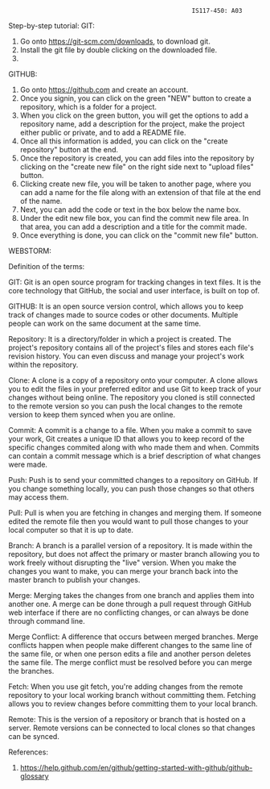                                                        IS117-450: A03

Step-by-step tutorial: 
GIT:
1. Go onto https://git-scm.com/downloads, to download git.
2. Install the git file by double clicking on the downloaded file.
3. 

GITHUB:
1. Go onto https://github.com and create an account.
2. Once you signin, you can click on the green "NEW" button to create a repository, which is a folder for a project. 
3. When you click on the green button, you will get the options to add a repository name, add a description for the project, make the project either public or private, and to add a README file.
4. Once all this information is added, you can click on the "create repository" button at the end.
5. Once the repository is created, you can add files into the repository by clicking on the "create new file" on the right side next to "upload files" button. 
6. Clicking create new file, you will be taken to another page, where you can add a name for the file along with an extension of that file at the end of the name. 
7. Next, you can add the code or text in the box below the name box. 
8. Under the edit new file box, you can find the commit new file area. In that area, you can add a description and a title for the commit made. 
9. Once everything is done, you can click on the "commit new file" button. 

WEBSTORM:

Definition of the terms: 
  
  GIT: Git is an open source program for tracking changes in text files. It is the core technology that GitHub, the social and user interface, is built on top of.

  GITHUB: It is an open source version control, which allows you to keep track of changes made to source codes or other documents. Multiple people can work on the same document at the same time.

  Repository: It is a directory/folder in which a project is created. The project's repository contains all of the project's files and stores each file's revision history. You can even discuss and manage your project's work within the repository.

  Clone: A clone is a copy of a repository onto your computer. A clone allows you to edit the files in your preferred editor and use Git to keep track of your changes without being online. The repository you cloned is still connected to the remote version so you can push the local changes to the remote version to keep them synced when you are online.

  Commit: A commit is a change to a file. When you make a commit to save your work, Git creates a unique ID that allows you to keep record of the specific changes commited along with who made them and when. Commits can contain a commit message which is a brief description of what changes were made.

  Push: Push is to send your committed changes to a repository on GitHub. If you change something locally, you can push those changes so that others may access them.

  Pull: Pull is when you are fetching in changes and merging them. If someone edited the remote file then you would want to pull those changes to your local computer so that it is up to date.

  Branch: A branch is a parallel version of a repository. It is made within the repository, but does not affect the primary or master branch allowing you to work freely without disrupting the "live" version. When you make the changes you want to make, you can merge your branch back into the master branch to publish your changes.

  Merge: Merging takes the changes from one branch and applies them into another one. A merge can be done through a pull request through GitHub web interface if there are no conflicting changes, or can always be done through command line.

  Merge Conflict: A difference that occurs between merged branches. Merge conflicts happen when people make different changes to the same line of the same file, or when one person edits a file and another person deletes the same file. The merge conflict must be resolved before you can merge the branches.

  Fetch: When you use git fetch, you're adding changes from the remote repository to your local working branch without committing them. Fetching allows you to review changes before committing them to your local branch.

  Remote: This is the version of a repository or branch that is hosted on a server. Remote versions can be connected to local clones so that changes can be synced.


References: 
1. https://help.github.com/en/github/getting-started-with-github/github-glossary
